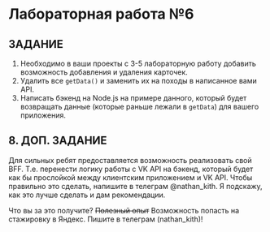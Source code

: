 # Лабораторная работа №6

## ЗАДАНИЕ

1. Необходимо в ваши проекты с 3-5 лабораторную работу добавить возможность добавления и удаления карточек.
2. Удалить все `getData()` и заменить их на походы в написанное вами API.
3. Написать бэкенд на Node.js на примере данного, который будет возвращать данные (которые раньше лежали в `getData`) для вашего приложения. 

## 8. ДОП. ЗАДАНИЕ

Для сильных ребят предоставляется возможность реализовать свой BFF. 
Т.е. перенести логику работы с VK API на бэкенд, который будет как бы прослойкой между клиентским приложением и VK API.
Чтобы правильно это сделать, напишите в телеграм @nathan_kith. Я подскажу, как это лучше сделать и дам рекомендации.

Что вы за это получите? ~~Полезный опыт~~
Возможность попасть на стажировку в Яндекс. Пишите в телеграм (nathan_kith)!